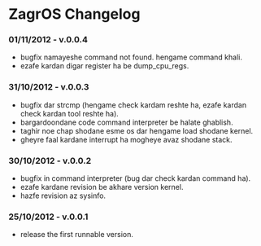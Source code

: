 # ZagrOS Changelog

### 01/11/2012 - v.0.0.4

  - bugfix namayeshe command not found. hengame command khali.
  - ezafe kardan digar register ha be dump_cpu_regs.

### 31/10/2012 - v.0.0.3

  - bugfix dar strcmp (hengame check kardam reshte ha, ezafe kardan check kardan tool reshte ha).
  - bargardoondane code command interpreter be halate ghablish.
  - taghir noe chap shodane esme os dar hengame load shodane kernel.
  - gheyre faal kardane interrupt ha mogheye avaz shodane stack.

### 30/10/2012 - v.0.0.2

  - bugfix in command interpreter (bug dar check kardan command ha).
  - ezafe kardane revision be akhare version kernel.
  - hazfe revision az sysinfo.

### 25/10/2012 - v.0.0.1

 - release the first runnable version.
